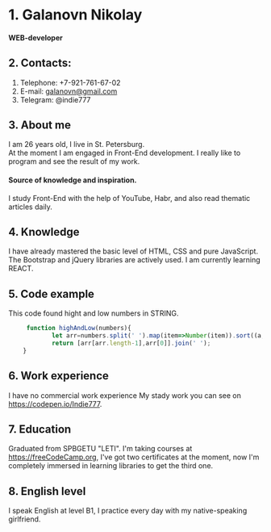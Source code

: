 # 1. Galanovn Nikolay
#### WEB-developer
## 2.  Contacts:
1. Telephone: +7-921-761-67-02
2. E-mail: galanovn@gmail.com
3. Telegram: @indie777
## 3.  About me 
I am 26 years old, I live in St. Petersburg.  
At the moment I am engaged in Front-End development. 
I really like to program and see the result of my work. 
#### Source of knowledge and inspiration.
I study Front-End with the help of YouTube, Habr, and also read thematic articles daily.



## 4.  Knowledge 
I have already mastered the basic level of HTML, CSS and pure JavaScript. 
The Bootstrap and jQuery libraries are actively used. 
I am currently learning REACT.
## 5.  Code example
This code found hight and low numbers in STRING.
```javascript
     function highAndLow(numbers){
            let arr=numbers.split(' ').map(item=>Number(item)).sort((a,b)=> a-b);
            return [arr[arr.length-1],arr[0]].join(' ');   
    }
```
## 6.  Work experience
I have no commercial work experience
My stady work you can see on https://codepen.io/Indie777.

## 7.  Education
Graduated from SPBGETU "LETI".
I'm taking courses at https://freeCodeCamp.org, I've got two certificates at the moment,
now I'm completely immersed in learning libraries to get the third one.

## 8.  English level
I speak English at level B1, I practice every day with my native-speaking girlfriend.
